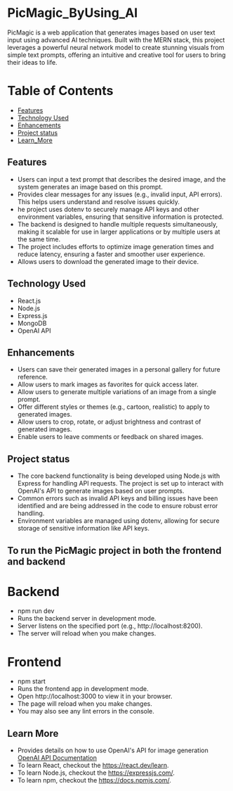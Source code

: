 # PicMagic_ByUsing_AI
PicMagic is a web application that generates images based on user text input using advanced AI techniques. 
Built with the MERN stack, this project leverages a powerful neural network model to create stunning visuals from simple text prompts, offering an intuitive and creative tool for users to bring their ideas to life.

# Table of Contents
- [Features](#feature)
- [Technology Used](#technology)
- [Enhancements](#enhancement)
- [Project status ](#project_status)
- [Learn_More](#source)

## Features
- Users can input a text prompt that describes the desired image, and the system generates an image based on this prompt.
- Provides clear messages for any issues (e.g., invalid input, API errors). This helps users understand and resolve issues quickly.
- he project uses dotenv to securely manage API keys and other environment variables, ensuring that sensitive information is protected.
- The backend is designed to handle multiple requests simultaneously, making it scalable for use in larger applications or by multiple users at the same time.
- The project includes efforts to optimize image generation times and reduce latency, ensuring a faster and smoother user experience.
- Allows users to download the generated image to their device.

## Technology Used
- React.js
- Node.js
- Express.js
- MongoDB
- OpenAI API

## Enhancements
- Users can save their generated images in a personal gallery for future reference.
- Allow users to mark images as favorites for quick access later.
- Allow users to generate multiple variations of an image from a single prompt.
- Offer different styles or themes (e.g., cartoon, realistic) to apply to generated images.
- Allow users to crop, rotate, or adjust brightness and contrast of generated images.
- Enable users to leave comments or feedback on shared images.

## Project status
- The core backend functionality is being developed using Node.js with Express for handling API requests. The project is set up to interact with OpenAI's API to generate images based on user prompts.
- Common errors such as invalid API keys and billing issues have been identified and are being addressed in the code to ensure robust error handling.
- Environment variables are managed using dotenv, allowing for secure storage of sensitive information like API keys.

## To run the PicMagic project in both the frontend and backend
# Backend
- npm run dev
- Runs the backend server in development mode.
- Server listens on the specified port (e.g., http://localhost:8200).
- The server will reload when you make changes.

# Frontend
- npm start
- Runs the frontend app in development mode.
- Open http://localhost:3000 to view it in your browser.
- The page will reload when you make changes.
- You may also see any lint errors in the console.

## Learn More
- Provides details on how to use OpenAI's API for image generation [OpenAI API Documentation](https://platform.openai.com/docs/api-reference/images)
- To learn React, checkout the https://react.dev/learn.
- To learn Node.js, checkout the https://expressjs.com/.
- To learn npm, checkout the https://docs.npmjs.com/.









  
